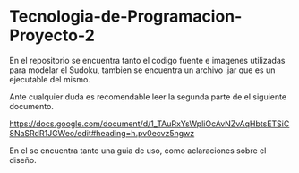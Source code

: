 # Tecnologia-de-Programacion-Proyecto-2

En el repositorio se encuentra tanto el codigo fuente e imagenes utilizadas para modelar el Sudoku, tambien se encuentra un archivo .jar que es un ejecutable del mismo.

Ante cualquier duda es recomendable leer la segunda parte de el siguiente documento.

https://docs.google.com/document/d/1_TAuRxYsWpliOcAvNZvAqHbtsETSiC8NaSRdR1JGWeo/edit#heading=h.pv0ecvz5ngwz

En el se encuentra tanto una guia de uso, como aclaraciones sobre el diseño.
